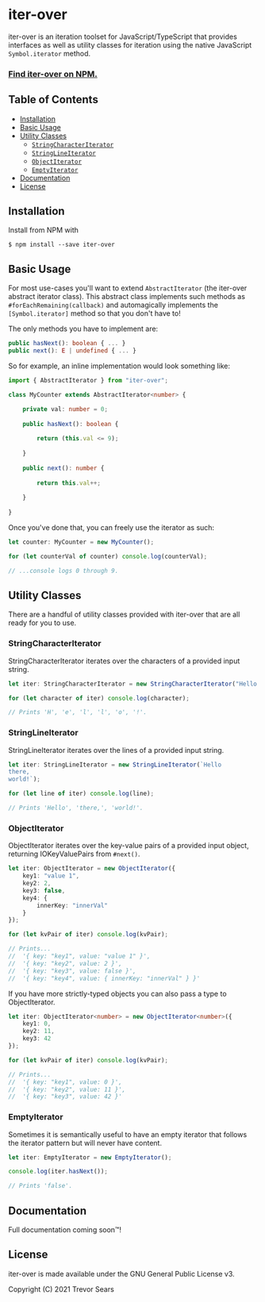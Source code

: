 # iter-over
iter-over is an iteration toolset for JavaScript/TypeScript that provides interfaces as well as utility classes for
iteration using the native JavaScript `Symbol.iterator` method.

### [Find iter-over on NPM.](https://www.npmjs.com/package/iter-over)

## Table of Contents

- [Installation](#installation)
- [Basic Usage](#basic-usage)
- [Utility Classes](#utility-classes)
  - [`StringCharacterIterator`](#stringcharacteriterator)
  - [`StringLineIterator`](#stringlineiterator)
  - [`ObjectIterator`](#objectiterator)
  - [`EmptyIterator`](#emptyiterator)
- [Documentation](#documentation)
- [License](#license)

## Installation
Install from NPM with
```
$ npm install --save iter-over
```

## Basic Usage
For most use-cases you'll want to extend `AbstractIterator` (the iter-over abstract iterator class). This abstract class
implements such methods as `#forEachRemaining(callback)` and automagically implements the `[Symbol.iterator]` method so
that you don't have to!

The only methods you have to implement are:

```typescript
public hasNext(): boolean { ... }
public next(): E | undefined { ... }
```

So for example, an inline implementation would look something like:

```typescript
import { AbstractIterator } from "iter-over";

class MyCounter extends AbstractIterator<number> {

	private val: number = 0;
	
	public hasNext(): boolean {
		
		return (this.val <= 9);
		
	}
	
	public next(): number {
		
		return this.val++;
		
	}
	
}
```

Once you've done that, you can freely use the iterator as such:

```typescript
let counter: MyCounter = new MyCounter();

for (let counterVal of counter) console.log(counterVal);

// ...console logs 0 through 9.
```

## Utility Classes
There are a handful of utility classes provided with iter-over that are all ready for you to use.

### StringCharacterIterator
StringCharacterIterator iterates over the characters of a provided input string.

```typescript
let iter: StringCharacterIterator = new StringCharacterIterator("Hello!");

for (let character of iter) console.log(character);

// Prints 'H', 'e', 'l', 'l', 'o', '!'.
```

### StringLineIterator
StringLineIterator iterates over the lines of a provided input string.

```typescript
let iter: StringLineIterator = new StringLineIterator(`Hello
there,
world!`);

for (let line of iter) console.log(line);

// Prints 'Hello', 'there,', 'world!'.
```

### ObjectIterator
ObjectIterator iterates over the key-value pairs of a provided input object, returning IOKeyValuePairs from `#next()`.

```typescript
let iter: ObjectIterator = new ObjectIterator({
	key1: "value 1",
	key2: 2,
	key3: false,
	key4: {
		innerKey: "innerVal"
	}
});

for (let kvPair of iter) console.log(kvPair);

// Prints...
//	'{ key: "key1", value: "value 1" }',
//	'{ key: "key2", value: 2 }',
//	'{ key: "key3", value: false }',
//	'{ key: "key4", value: { innerKey: "innerVal" } }'
```

If you have more strictly-typed objects you can also pass a type to ObjectIterator.

```typescript
let iter: ObjectIterator<number> = new ObjectIterator<number>({
	key1: 0,
	key2: 11,
	key3: 42
});

for (let kvPair of iter) console.log(kvPair);

// Prints...
//	'{ key: "key1", value: 0 }',
//	'{ key: "key2", value: 11 }',
//	'{ key: "key3", value: 42 }'
```

### EmptyIterator
Sometimes it is semantically useful to have an empty iterator that follows the iterator pattern but will never have
content.

```typescript
let iter: EmptyIterator = new EmptyIterator();

console.log(iter.hasNext());

// Prints 'false'.
```
## Documentation
Full documentation coming soon™!

## License
iter-over is made available under the GNU General Public License v3.

Copyright (C) 2021 Trevor Sears
